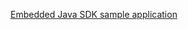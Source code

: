 [Embedded Java SDK sample application ](https://github.com/okta/okta-idx-java/tree/master/samples/embedded-auth-with-sdk)
